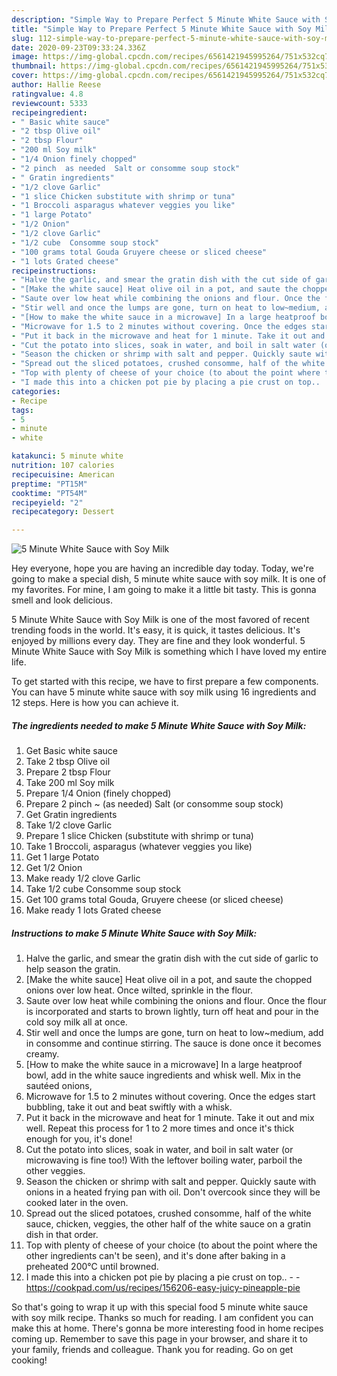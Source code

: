 ```yaml
---
description: "Simple Way to Prepare Perfect 5 Minute White Sauce with Soy Milk"
title: "Simple Way to Prepare Perfect 5 Minute White Sauce with Soy Milk"
slug: 112-simple-way-to-prepare-perfect-5-minute-white-sauce-with-soy-milk
date: 2020-09-23T09:33:24.336Z
image: https://img-global.cpcdn.com/recipes/6561421945995264/751x532cq70/5-minute-white-sauce-with-soy-milk-recipe-main-photo.jpg
thumbnail: https://img-global.cpcdn.com/recipes/6561421945995264/751x532cq70/5-minute-white-sauce-with-soy-milk-recipe-main-photo.jpg
cover: https://img-global.cpcdn.com/recipes/6561421945995264/751x532cq70/5-minute-white-sauce-with-soy-milk-recipe-main-photo.jpg
author: Hallie Reese
ratingvalue: 4.8
reviewcount: 5333
recipeingredient:
- " Basic white sauce"
- "2 tbsp Olive oil"
- "2 tbsp Flour"
- "200 ml Soy milk"
- "1/4 Onion finely chopped"
- "2 pinch  as needed  Salt or consomme soup stock"
- " Gratin ingredients"
- "1/2 clove Garlic"
- "1 slice Chicken substitute with shrimp or tuna"
- "1 Broccoli asparagus whatever veggies you like"
- "1 large Potato"
- "1/2 Onion"
- "1/2 clove Garlic"
- "1/2 cube  Consomme soup stock"
- "100 grams total Gouda Gruyere cheese or sliced cheese"
- "1 lots Grated cheese"
recipeinstructions:
- "Halve the garlic, and smear the gratin dish with the cut side of garlic to help season the gratin."
- "[Make the white sauce] Heat olive oil in a pot, and saute the chopped onions over low heat. Once wilted, sprinkle in the flour."
- "Saute over low heat while combining the onions and flour. Once the flour is incorporated and starts to brown lightly, turn off heat and pour in the cold soy milk all at once."
- "Stir well and once the lumps are gone, turn on heat to low~medium, add in consomme and continue stirring. The sauce is done once it becomes creamy."
- "[How to make the white sauce in a microwave] In a large heatproof bowl, add in the white sauce ingredients and whisk well. Mix in the sautéed onions,"
- "Microwave for 1.5 to 2 minutes without covering. Once the edges start bubbling, take it out and beat swiftly with a whisk."
- "Put it back in the microwave and heat for 1 minute. Take it out and mix well. Repeat this process for 1 to 2 more times and once it&#39;s thick enough for you, it&#39;s done!"
- "Cut the potato into slices, soak in water, and boil in salt water (or microwaving is fine too!) With the leftover boiling water, parboil the other veggies."
- "Season the chicken or shrimp with salt and pepper. Quickly saute with onions in a heated frying pan with oil. Don&#39;t overcook since they will be cooked later in the oven."
- "Spread out the sliced potatoes, crushed consomme, half of the white sauce, chicken, veggies, the other half of the white sauce on a gratin dish in that order."
- "Top with plenty of cheese of your choice (to about the point where the other ingredients can&#39;t be seen), and it&#39;s done after baking in a preheated 200℃ until browned."
- "I made this into a chicken pot pie by placing a pie crust on top..  https://cookpad.com/us/recipes/156206-easy-juicy-pineapple-pie"
categories:
- Recipe
tags:
- 5
- minute
- white

katakunci: 5 minute white 
nutrition: 107 calories
recipecuisine: American
preptime: "PT15M"
cooktime: "PT54M"
recipeyield: "2"
recipecategory: Dessert

---
```



![5 Minute White Sauce with Soy Milk](https://img-global.cpcdn.com/recipes/6561421945995264/751x532cq70/5-minute-white-sauce-with-soy-milk-recipe-main-photo.jpg)

Hey everyone, hope you are having an incredible day today. Today, we're going to make a special dish, 5 minute white sauce with soy milk. It is one of my favorites. For mine, I am going to make it a little bit tasty. This is gonna smell and look delicious.



5 Minute White Sauce with Soy Milk is one of the most favored of recent trending foods in the world. It's easy, it is quick, it tastes delicious. It's enjoyed by millions every day. They are fine and they look wonderful. 5 Minute White Sauce with Soy Milk is something which I have loved my entire life.


To get started with this recipe, we have to first prepare a few components. You can have 5 minute white sauce with soy milk using 16 ingredients and 12 steps. Here is how you can achieve it.

<!--inarticleads1-->

##### The ingredients needed to make 5 Minute White Sauce with Soy Milk:

1. Get  Basic white sauce
1. Take 2 tbsp Olive oil
1. Prepare 2 tbsp Flour
1. Take 200 ml Soy milk
1. Prepare 1/4 Onion (finely chopped)
1. Prepare 2 pinch ~ (as needed)  Salt (or consomme soup stock)
1. Get  Gratin ingredients
1. Take 1/2 clove Garlic
1. Prepare 1 slice Chicken (substitute with shrimp or tuna)
1. Take 1 Broccoli, asparagus (whatever veggies you like)
1. Get 1 large Potato
1. Get 1/2 Onion
1. Make ready 1/2 clove Garlic
1. Take 1/2 cube  Consomme soup stock
1. Get 100 grams total Gouda, Gruyere cheese (or sliced cheese)
1. Make ready 1 lots Grated cheese




<!--inarticleads2-->

##### Instructions to make 5 Minute White Sauce with Soy Milk:

1. Halve the garlic, and smear the gratin dish with the cut side of garlic to help season the gratin.
1. [Make the white sauce] Heat olive oil in a pot, and saute the chopped onions over low heat. Once wilted, sprinkle in the flour.
1. Saute over low heat while combining the onions and flour. Once the flour is incorporated and starts to brown lightly, turn off heat and pour in the cold soy milk all at once.
1. Stir well and once the lumps are gone, turn on heat to low~medium, add in consomme and continue stirring. The sauce is done once it becomes creamy.
1. [How to make the white sauce in a microwave] In a large heatproof bowl, add in the white sauce ingredients and whisk well. Mix in the sautéed onions,
1. Microwave for 1.5 to 2 minutes without covering. Once the edges start bubbling, take it out and beat swiftly with a whisk.
1. Put it back in the microwave and heat for 1 minute. Take it out and mix well. Repeat this process for 1 to 2 more times and once it&#39;s thick enough for you, it&#39;s done!
1. Cut the potato into slices, soak in water, and boil in salt water (or microwaving is fine too!) With the leftover boiling water, parboil the other veggies.
1. Season the chicken or shrimp with salt and pepper. Quickly saute with onions in a heated frying pan with oil. Don&#39;t overcook since they will be cooked later in the oven.
1. Spread out the sliced potatoes, crushed consomme, half of the white sauce, chicken, veggies, the other half of the white sauce on a gratin dish in that order.
1. Top with plenty of cheese of your choice (to about the point where the other ingredients can&#39;t be seen), and it&#39;s done after baking in a preheated 200℃ until browned.
1. I made this into a chicken pot pie by placing a pie crust on top.. -  - https://cookpad.com/us/recipes/156206-easy-juicy-pineapple-pie




So that's going to wrap it up with this special food 5 minute white sauce with soy milk recipe. Thanks so much for reading. I am confident you can make this at home. There's gonna be more interesting food in home recipes coming up. Remember to save this page in your browser, and share it to your family, friends and colleague. Thank you for reading. Go on get cooking!
